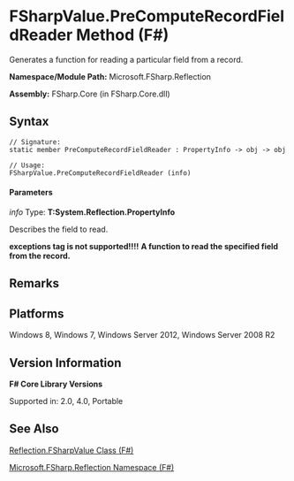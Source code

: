 # FSharpValue.PreComputeRecordFieldReader Method (F#)

Generates a function for reading a particular field from a record.

**Namespace/Module Path:** Microsoft.FSharp.Reflection

**Assembly:** FSharp.Core (in FSharp.Core.dll)


## Syntax

```
// Signature:
static member PreComputeRecordFieldReader : PropertyInfo -> obj -> obj

// Usage:
FSharpValue.PreComputeRecordFieldReader (info)
```

#### Parameters
*info*
Type: **T:System.Reflection.PropertyInfo**


Describes the field to read.



**exceptions tag is not supported!!!!**
**A function to read the specified field from the record.**
## Remarks

## Platforms
Windows 8, Windows 7, Windows Server 2012, Windows Server 2008 R2


## Version Information
**F# Core Library Versions**

Supported in: 2.0, 4.0, Portable




## See Also
[Reflection.FSharpValue Class &#40;F&#35;&#41;](Reflection.FSharpValue+Class+%28FSharp%29.md)

[Microsoft.FSharp.Reflection Namespace &#40;F&#35;&#41;](Microsoft.FSharp.Reflection+Namespace+%28FSharp%29.md)

